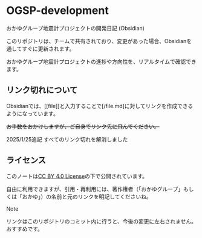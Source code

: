 # OGSP-development
おかゆグループ地震計プロジェクトの開発日記 (Obsidian)

このリポジトリは、チームで共有されており、変更があった場合、Obsidianを通してすぐに更新されます。

おかゆグループ地震計プロジェクトの進捗や方向性を、リアルタイムで確認できます。
## リンク切れについて
Obsidianでは、[[file]]と入力することで[/file.md]に対してリンクを作成できるようになっています。

~~お手数をおかけしますが、ご自身でリンク先に飛んでください。~~

2025/1/25追記 すべてのリンク切れを解消しました

## ライセンス
このノートは[CC BY 4.0 License](LICENSE)の下で公開されています。

自由に利用できますが、引用・再利用には、著作権者（「おかゆグループ」もしくは「おかゆ」）の名前と元のリンクを明記してくださいね。

> [!NOTE]
>リンクはこのリポジトリのコミット内に行うと、今後の変更に左右されません。
>おすすめです。